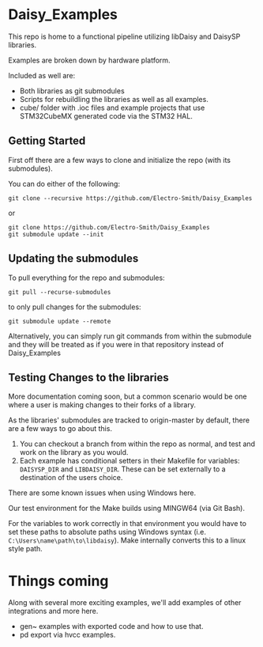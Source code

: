 # Daisy_Examples

This repo is home to a functional pipeline utilizing libDaisy and DaisySP libraries.

Examples are broken down by hardware platform.

Included as well are:
- Both libraries as git submodules
- Scripts for rebuildling the libraries as well as all examples.
- cube/ folder with .ioc files and example projects that use STM32CubeMX generated code via the STM32 HAL.

## Getting Started

First off there are a few ways to clone and initialize the repo (with its submodules).

You can do either of the following:

```
git clone --recursive https://github.com/Electro-Smith/Daisy_Examples
```

or 

```
git clone https://github.com/Electro-Smith/Daisy_Examples
git submodule update --init
```

## Updating the submodules

To pull everything for the repo and submodules:

```
git pull --recurse-submodules
```

to only pull changes for the submodules:

```
git submodule update --remote
```

Alternatively, you can simply run git commands from within the submodule and they will be treated as if you were in that repository instead of Daisy_Examples

## Testing Changes to the libraries

More documentation coming soon, but a common scenario would be one where a user is making changes to their forks of a library.

As the libraries' submodules are tracked to origin-master by default, there are a few ways to go about this.

1. You can checkout a branch from within the repo as normal, and test and work on the library as you would.
2. Each example has conditional setters in their Makefile for variables: `DAISYSP_DIR` and `LIBDAISY_DIR`. These can be set externally to a destination of the users choice.

There are some known issues when using Windows here. 

Our test environment for the Make builds using MINGW64 (via Git Bash). 

For the variables to work correctly in that environment you would have to set these paths to absolute paths using Windows syntax (i.e. `C:\Users\name\path\to\libdaisy`). Make internally converts this to a linux style path.








# Things coming

Along with several more exciting examples, we'll add examples of other integrations and more here.

- gen~ examples with exported code and how to use that.
- pd export via hvcc examples.



